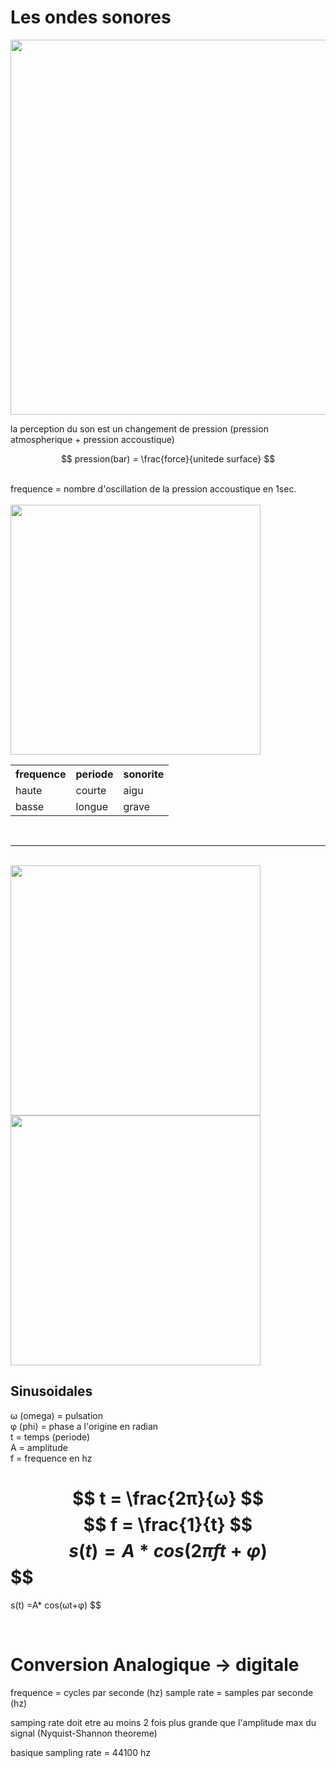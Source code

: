 <link rel="stylesheet" href="style.css"/>

# Les ondes sonores


<img src="./images/sound-scale.png" class="img-center" width="600px">
<br/>

la perception du son est un changement de pression (pression atmospherique + pression accoustique)

$$
pression(bar) = \frac{force}{unitede surface}
$$

<br/>
frequence = nombre d'oscillation de la pression accoustique en 1sec.
<br/>
<br/>
<div class="flex-row">
    <img src="./images/freq.jpg" width="400px"/>
    <table>
    <tr>
        <th>frequence</th>
        <th>periode</th>
        <th>sonorite</th>
    </tr>
    <tr>
        <td>haute</td>
        <td>courte</td>
        <td>aigu</td>
    </tr>
    <tr>
        <td>basse</td>
        <td>longue</td>
        <td>grave</td>
    </tr>
    </table>
</div>
<br/>

---------------------------------

<br/>

<div class="flex-row">
    <img src="./images/ondes-sonores-1.png" width ="400px">
    <img src="./images/onde-sonores-2.png" width="400px">
</div>

## Sinusoidales


ω (omega) = pulsation<br/>
φ (phi) = phase a l'origine en radian<br/>
t = temps (periode)<br/>
A = amplitude<br/>
f = frequence en hz


$$
t = \frac{2π}{ω}
$$
$$
f = \frac{1}{t}
$$
$$
s(t)= A*cos(2πft+φ)
$$
$$
==
$$
$$
s(t) =A* cos(ωt+φ)
$$

<br/>

# Conversion Analogique &#8594; digitale 

frequence = cycles par seconde (hz)
sample rate = samples par seconde (hz)

samping rate doit etre au moins 2 fois plus grande que l'amplitude max du signal (Nyquist-Shannon theoreme)

basique sampling rate  = 44100 hz